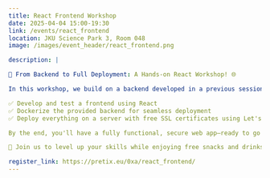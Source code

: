 ```yaml
---
title: React Frontend Workshop
date: 2025-04-04 15:00-19:30
link: /events/react_frontend
location: JKU Science Park 3, Room 048
image: /images/event_header/react_frontend.png

description: |

🚀 From Backend to Full Deployment: A Hands-on React Workshop! 🌐

In this workshop, we build on a backend developed in a previous session and take it to the next level! You'll learn to:

✅ Develop and test a frontend using React
✅ Dockerize the provided backend for seamless deployment
✅ Deploy everything on a server with free SSL certificates using Let's Encrypt

By the end, you'll have a fully functional, secure web app—ready to go live! 🔥

📅 Join us to level up your skills while enjoying free snacks and drinks 🍻

register_link: https://pretix.eu/0xa/react_frontend/
---
```

